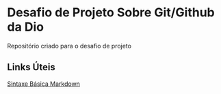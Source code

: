 # Desafio de Projeto Sobre Git/Github da Dio 
Repositório criado para o desafio de projeto

## Links Úteis
[Sintaxe Básica Markdown](https://www.markdownguide.org/basic-syntax/)
